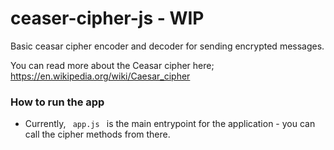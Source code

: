 # ceaser-cipher-js - WIP
Basic ceasar cipher encoder and decoder for sending encrypted messages.

You can read more about the Ceasar cipher here; https://en.wikipedia.org/wiki/Caesar_cipher

### How to run the app

- Currently, <code> app.js </code> is the main entrypoint for the application - you can call the cipher methods from there.
